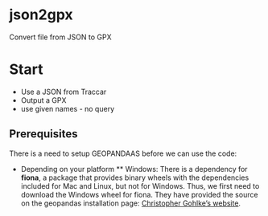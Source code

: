 # json2gpx
Convert file from JSON to GPX

# Start
* Use a JSON from Traccar
* Output a GPX
* use given names - no query

## Prerequisites
There is a need to setup GEOPANDAAS before we can use the code:

* Depending on your platform
** Windows: There is a dependency for **fiona**, a package that provides binary wheels with the dependencies included for Mac and Linux, but not for Windows. 
 Thus, we first need to download the Windows wheel for fiona. They have provided the source on the geopandas installation page: [Christopher Gohlke’s website](https://www.lfd.uci.edu/~gohlke/pythonlibs/).


